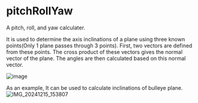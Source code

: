 # pitchRollYaw
A pitch, roll, and yaw calculater.

It is used to determine the axis inclinations of a plane using three known points(Only 1 plane passes through 3 points). First, two vectors are defined from these points. The cross product of these vectors gives the normal vector of the plane. The angles are then calculated based on this normal vector.

![image](https://github.com/user-attachments/assets/b7709201-3914-4341-a411-661390b70225)

As an example, It can be used to calculate inclinations of bulleye plane.
![IMG_20241215_153807](https://github.com/user-attachments/assets/5455cfc7-2bc6-4452-9095-ce894a9cc79a)


